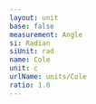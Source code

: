 ```yaml
---
layout: unit
base: false
measurement: Angle
si: Radian
siUnit: rad
name: Cole
unit: c
urlName: units/Cole
ratio: 1.0
---
```


